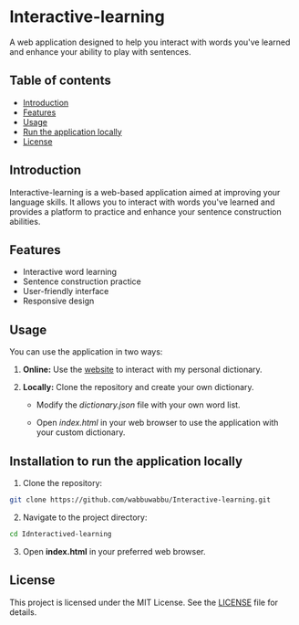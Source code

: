 # Interactive-learning
A web application designed to help you interact with words you've learned and enhance your ability to play with sentences.

## Table of contents
- [Introduction](#introduction)
- [Features](#features)
- [Usage](#usage)
- [Run the application locally](#installation)
- [License](#license)

## Introduction <a name="introduction"></a>
Interactive-learning is a web-based application aimed at improving your language skills. It allows you to interact with words you've learned and provides a platform to practice and enhance your sentence construction abilities.

## Features <a name="features"></a>
- Interactive word learning
- Sentence construction practice
- User-friendly interface
- Responsive design

## Usage <a name="usage"></a>

You can use the application in two ways:

1. **Online:** Use the [website](https://wabbuwabbu.github.io/Interactive-learning/) to interact with my personal dictionary.

2. **Locally:** Clone the repository and create your own dictionary.

    - Modify the *dictionary.json* file with your own word list.

    - Open *index.html* in your web browser to use the application with your custom dictionary.

## Installation to run the application locally <a name="installation"></a>

1. Clone the repository:
``` sh
git clone https://github.com/wabbuwabbu/Interactive-learning.git
```

2. Navigate to the project directory:
```sh
cd Idnteractived-learning
```
3. Open **index.html** in your preferred web browser.

## License
This project is licensed under the MIT License. See the [LICENSE](https://raw.githubusercontent.com/wabbuwabbu/Interactive-learning/main/LICENSE) file for details.